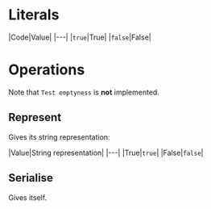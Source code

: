 # Literals

|Code|Value|
|---|
|`true`|True|
|`false`|False|

# Operations

Note that `Test emptyness` is **not** implemented.

## Represent

Gives its string representation:

|Value|String representation|
|---|
|True|`true`|
|False|`false`|

## Serialise

Gives itself.
